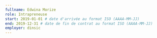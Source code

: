```yaml
---
fullname: Edwina Morize
role: Intrapreneuse
start: 2019-01-01 # date d'arrivée au format ISO (AAAA-MM-JJ)
end: 2019-12-31 # date de fin de contrat au format ISO (AAAA-MM-JJ)
employer: dinsic
---
```

